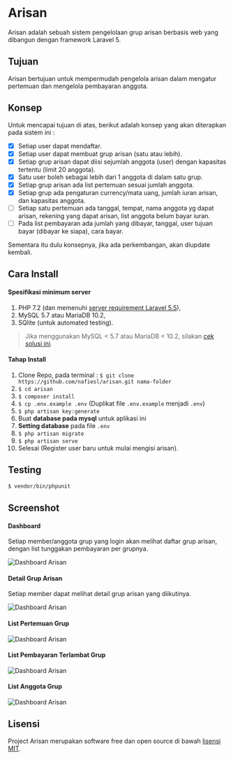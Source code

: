 # Arisan

Arisan adalah sebuah sistem pengelolaan grup arisan berbasis web yang dibangun dengan framework Laravel 5.

## Tujuan
Arisan bertujuan untuk mempermudah pengelola arisan dalam mengatur pertemuan dan mengelola pembayaran anggota.

## Konsep

Untuk mencapai tujuan di atas, berikut adalah konsep yang akan diterapkan pada sistem ini :

- [x] Setiap user dapat mendaftar.
- [x] Setiap user dapat membuat grup arisan (satu atau lebih).
- [x] Setiap grup arisan dapat diisi sejumlah anggota (user) dengan kapasitas tertentu (limit 20 anggota).
- [x] Satu user boleh sebagai lebih dari 1 anggota di dalam satu grup.
- [x] Setiap grup arisan ada list pertemuan sesuai jumlah anggota.
- [x] Setiap grup ada pengaturan currency/mata uang, jumlah iuran arisan, dan kapasitas anggota.
- [ ] Setiap satu pertemuan ada tanggal, tempat, nama anggota yg dapat arisan, rekening yang dapat arisan, list anggota belum bayar iuran.
- [ ] Pada list pembayaran ada jumlah yang dibayar, tanggal, user tujuan bayar (dibayar ke siapa), cara bayar.

Sementara itu dulu konsepnya, jika ada perkembangan, akan diupdate kembali.

## Cara Install

#### Spesifikasi minimum server
1. PHP 7.2 (dan memenuhi [server requirement Laravel 5.5](https://laravel.com/docs/5.5#server-requirements)),
2. MySQL 5.7 atau MariaDB 10.2,
3. SQlite (untuk automated testing).

> Jika menggunakan MySQL < 5.7 atau MariaDB < 10.2, silakan [cek solusi ini](https://github.com/nafiesl/arisan/issues/2#issuecomment-392324454).

#### Tahap Install

1. Clone Repo, pada terminal : `$ git clone https://github.com/nafiesl/arisan.git nama-folder`
2. `$ cd arisan`
3. `$ composer install`
4. `$ cp .env.example .env` (Duplikat file `.env.example` menjadi `.env`)
5. `$ php artisan key:generate`
6. Buat **database pada mysql** untuk aplikasi ini
7. **Setting database** pada file `.env`
8. `$ php artisan migrate`
9. `$ php artisan serve`
10. Selesai (Register user baru untuk mulai mengisi arisan).

## Testing

```bash
$ vendor/bin/phpunit
```

## Screenshot

#### Dashboard

Setiap member/anggota grup yang login akan melihat daftar grup arisan, dengan list tunggakan pembayaran per grupnya.

![Dashboard Arisan](public/screenshots/dashboard-01.jpg)

#### Detail Grup Arisan

Setiap member dapat melihat detail grup arisan yang diikutinya.

![Dashboard Arisan](public/screenshots/group-detail-01.jpg)

#### List Pertemuan Grup

![Dashboard Arisan](public/screenshots/group-meeting-list-01.jpg)

#### List Pembayaran Terlambat Grup

![Dashboard Arisan](public/screenshots/group-outstanding-payments-01.jpg)

#### List Anggota Grup

![Dashboard Arisan](public/screenshots/group-members-01.jpg)


## Lisensi

Project Arisan merupakan software free dan open source di bawah [lisensi MIT](LICENSE).